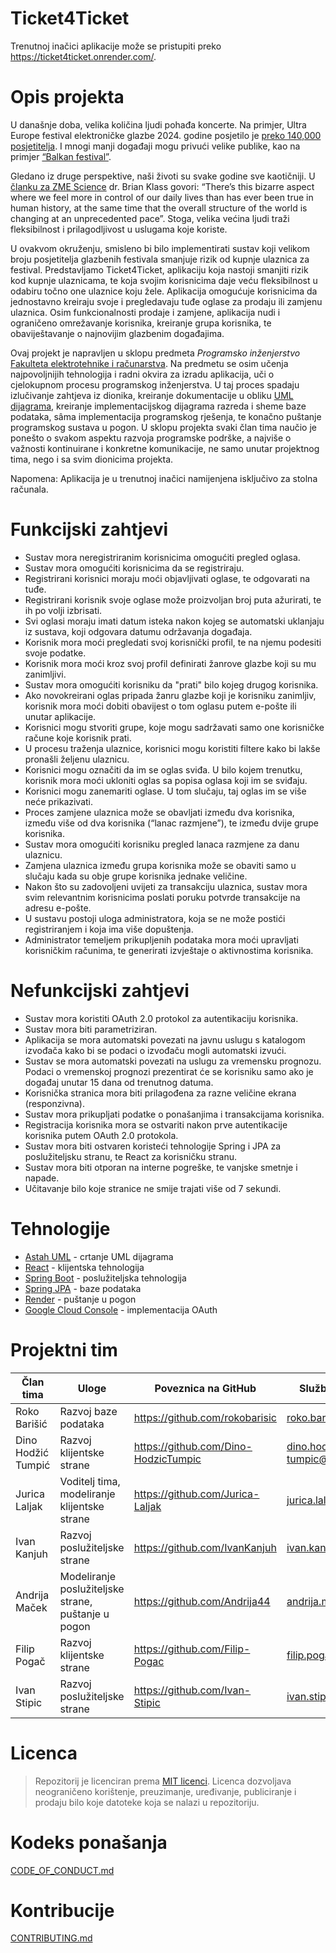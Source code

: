 # Ticket4Ticket 

Trenutnoj inačici aplikacije može se pristupiti preko https://ticket4ticket.onrender.com/.

# Opis projekta

U današnje doba, velika količina ljudi pohađa koncerte. Na primjer, Ultra Europe festival elektroničke glazbe 2024. godine posjetilo je [preko 140,000 posjetitelja](https://www.festground.com/events/ultra-europe-2024/312). I mnogi manji događaji mogu privući velike publike, kao na primjer [“Balkan festival”](https://www.vecernji.hr/showbiz/balkanske-trap-zvijezde-odrzale-koncert-u-areni-zagreb-desingerica-se-polugol-bacio-u-publiku-1768616). 

Gledano iz druge perspektive, naši životi su svake godine sve kaotičniji. U [članku za ZME Science](https://www.zmescience.com/feature-post/pieces/theres-way-more-chaos-in-our-lives-than-you-think-this-scientist-says-its-empowering/) dr. Brian Klass govori: “There’s this bizarre aspect where we feel more in control of our daily lives than has ever been true in human history, at the same time that the overall structure of the world is changing at an unprecedented pace”. Stoga, velika većina ljudi traži fleksibilnost i prilagodljivost u uslugama koje koriste.

U ovakvom okruženju, smisleno bi bilo implementirati sustav koji velikom broju posjetitelja glazbenih festivala smanjuje rizik od kupnje ulaznica za festival. Predstavljamo Ticket4Ticket, aplikaciju koja nastoji smanjiti rizik kod kupnje ulaznicama, te koja svojim korisnicima daje veću fleksibilnost u odabiru točno one ulaznice koju žele. Aplikacija omogućuje korisnicima da jednostavno kreiraju svoje i pregledavaju tuđe oglase za prodaju ili zamjenu ulaznica. Osim funkcionalnosti prodaje i zamjene, aplikacija nudi i ograničeno omrežavanje korisnika, kreiranje grupa korisnika, te obaviještavanje o najnovijim glazbenim događajima. 

Ovaj projekt je napravljen u sklopu predmeta *Programsko inženjerstvo* [Fakulteta elektrotehnike i računarstva](https://www.fer.unizg.hr/). Na predmetu se osim učenja najpovoljnijih tehnologija i radni okvira za izradu aplikacija, uči o cjelokupnom procesu programskog inženjerstva. U taj proces spadaju izlučivanje zahtjeva iz dionika, kreiranje dokumentacije u obliku [UML dijagrama](https://www.uml-diagrams.org/uml-25-diagrams.html), kreiranje implementacijskog dijagrama razreda i sheme baze podataka, sâma implementacija programskog rješenja, te konačno puštanje programskog sustava u pogon. U sklopu projekta svaki član tima naučio je ponešto o svakom aspektu razvoja programske podrške, a najviše o važnosti kontinuirane i konkretne komunikacije, ne samo unutar projektnog tima, nego i sa svim dionicima projekta. 

Napomena: Aplikacija je u trenutnoj inačici namijenjena isključivo za stolna računala.

# Funkcijski zahtjevi

* Sustav mora neregistriranim korisnicima omogućiti pregled oglasa.
* Sustav mora omogućiti korisnicima da se registriraju.
* Registrirani korisnici moraju moći objavljivati oglase, te odgovarati na tuđe.
* Registrirani korisnik svoje oglase može proizvoljan broj puta ažurirati, te ih po volji izbrisati.
* Svi oglasi moraju imati datum isteka nakon kojeg se automatski uklanjaju iz sustava, koji odgovara datumu održavanja događaja.
* Korisnik mora moći pregledati svoj korisnički profil, te na njemu podesiti svoje podatke.
* Korisnik mora moći kroz svoj profil definirati žanrove glazbe koji su mu zanimljivi.
* Sustav mora omogućiti korisniku da "prati" bilo kojeg drugog korisnika.
* Ako novokreirani oglas pripada žanru glazbe koji je korisniku zanimljiv, korisnik mora moći dobiti obavijest o tom oglasu putem e-pošte ili unutar aplikacije.
* Korisnici mogu stvoriti grupe, koje mogu sadržavati samo one korisničke račune koje korisnik prati.
* U procesu traženja ulaznice, korisnici mogu koristiti filtere kako bi lakše pronašli željenu ulaznicu.
* Korisnici mogu označiti da im se oglas sviđa. U bilo kojem trenutku, korisnik mora moći ukloniti oglas sa popisa oglasa koji im se sviđaju.
* Korisnici mogu zanemariti oglase. U tom slučaju, taj oglas im se više neće prikazivati.
* Proces zamjene ulaznica može se obavljati između dva korisnika, između više od dva korisnika (“lanac razmjene”), te između dvije grupe korisnika.
* Sustav mora omogućiti korisniku pregled lanaca razmjene za danu ulaznicu.
* Zamjena ulaznica između grupa korisnika može se obaviti samo u slučaju kada su obje grupe korisnika jednake veličine.
* Nakon što su zadovoljeni uvijeti za transakciju ulaznica, sustav mora svim relevantnim korisnicima poslati poruku potvrde transakcije na adresu e-pošte.
* U sustavu postoji uloga administratora, koja se ne može postići registriranjem i koja ima više dopuštenja.
* Administrator temeljem prikupljenih podataka mora moći upravljati korisničkim računima, te generirati izvještaje o aktivnostima korisnika.

# Nefunkcijski zahtjevi

* Sustav mora koristiti OAuth 2.0 protokol za autentikaciju korisnika.
* Sustav mora biti parametriziran.
* Aplikacija se mora automatski povezati na javnu uslugu s katalogom izvođača kako bi se podaci o izvođaču mogli automatski izvući.
* Sustav se mora automatski povezati na uslugu za vremensku prognozu. Podaci o vremenskoj prognozi prezentirat će se korisniku samo ako je događaj unutar 15 dana od trenutnog datuma.
* Korisnička stranica mora biti prilagođena za razne veličine ekrana (responzivna).
* Sustav mora prikupljati podatke o ponašanjima i transakcijama korisnika.
* Registracija korisnika mora se ostvariti nakon prve autentikacije korisnika putem OAuth 2.0 protokola.
* Sustav mora biti ostvaren koristeći tehnologije Spring i JPA za poslužiteljsku stranu, te React za korisničku stranu.
* Sustav mora biti otporan na interne pogreške, te vanjske smetnje i napade.
* Učitavanje bilo koje stranice ne smije trajati više od 7 sekundi.

# Tehnologije

* [Astah UML](https://astah.net/products/astah-uml/) - crtanje UML dijagrama
* [React](https://react.dev/learn) - klijentska tehnologija
* [Spring Boot](https://spring.io/projects/spring-boot#learn) - poslužiteljska tehnologija
* [Spring JPA](https://spring.io/projects/spring-data-jpa#learn) - baze podataka
* [Render](https://render.com/) - puštanje u pogon
* [Google Cloud Console](https://console.cloud.google.com) - implementacija OAuth

# Projektni tim

| **Član tima** | **Uloge** | **Poveznica na GitHub** | **Službena mail adresa** |
|---|---|---|---|
| Roko Barišić | Razvoj baze podataka | https://github.com/rokobarisic | roko.barisic@fer.unizg.hr |
| Dino Hodžić Tumpić | Razvoj klijentske strane | https://github.com/Dino-HodzicTumpic | dino.hodzic-tumpic@fer.unizg.hr |
| Jurica Laljak | Voditelj tima, modeliranje klijentske strane | https://github.com/Jurica-Laljak | jurica.laljak@fer.unizg.hr |
| Ivan Kanjuh | Razvoj poslužiteljske strane | https://github.com/IvanKanjuh | ivan.kanjuh@fer.unizg.hr |
| Andrija Maček | Modeliranje poslužiteljske strane, puštanje u pogon | https://github.com/Andrija44 | andrija.macek@fer.unizg.hr |
| Filip Pogač | Razvoj klijentske strane | https://github.com/Filip-Pogac | filip.pogac@fer.unizg.hr |
| Ivan Stipic | Razvoj poslužiteljske strane | https://github.com/Ivan-Stipic | ivan.stipic@fer.unizg.hr |


# Licenca

> Repozitorij je licenciran prema [MIT licenci](https://opensource.org/license/mit). Licenca dozvoljava neograničeno korištenje, preuzimanje, uređivanje, publiciranje i
prodaju bilo koje datoteke koja se nalazi u repozitoriju.


# Kodeks ponašanja

[CODE_OF_CONDUCT.md](CODE_OF_CONDUCT.md)

# Kontribucije

[CONTRIBUTING.md](CONTRIBUTING.md)


